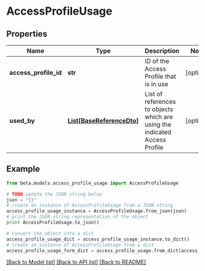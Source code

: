 # AccessProfileUsage


## Properties
Name | Type | Description | Notes
------------ | ------------- | ------------- | -------------
**access_profile_id** | **str** | ID of the Access Profile that is in use | [optional] 
**used_by** | [**List[BaseReferenceDto]**](BaseReferenceDto.md) | List of references to objects which are using the indicated Access Profile | [optional] 

## Example

```python
from beta.models.access_profile_usage import AccessProfileUsage

# TODO update the JSON string below
json = "{}"
# create an instance of AccessProfileUsage from a JSON string
access_profile_usage_instance = AccessProfileUsage.from_json(json)
# print the JSON string representation of the object
print AccessProfileUsage.to_json()

# convert the object into a dict
access_profile_usage_dict = access_profile_usage_instance.to_dict()
# create an instance of AccessProfileUsage from a dict
access_profile_usage_form_dict = access_profile_usage.from_dict(access_profile_usage_dict)
```
[[Back to Model list]](../README.md#documentation-for-models) [[Back to API list]](../README.md#documentation-for-api-endpoints) [[Back to README]](../README.md)


